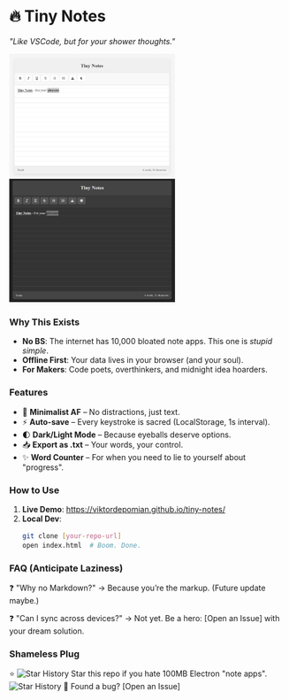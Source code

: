 # 🔥 Tiny Notes  
*"Like VSCode, but for your shower thoughts."*  

<img src="images/screenOne.jpg" alt="Site in Light Mode" width="300">&nbsp;&nbsp;<img src="images/screenTwo.jpg" alt="Site in Dark Mode" width="300">

### **Why This Exists**  
- **No BS**: The internet has 10,000 bloated note apps. This one is *stupid simple*.  
- **Offline First**: Your data lives in your browser (and your soul).  
- **For Makers**: Code poets, overthinkers, and midnight idea hoarders.

### **Features**  
- 📝 **Minimalist AF** – No distractions, just text.  
- ⚡ **Auto-save** – Every keystroke is sacred (LocalStorage, 1s interval).  
- 🌓 **Dark/Light Mode** – Because eyeballs deserve options.  
- 📥 **Export as .txt** – Your words, your control.  
- ✨ **Word Counter** – For when you need to lie to yourself about "progress".  

### **How to Use**  
1. **Live Demo**: https://viktordepomian.github.io/tiny-notes/
2. **Local Dev**:  
   ```bash  
   git clone [your-repo-url]  
   open index.html  # Boom. Done.

### FAQ (Anticipate Laziness)
❓ "Why no Markdown?"
→ Because you’re the markup. (Future update maybe.)

❓ "Can I sync across devices?"
→ Not yet. Be a hero: [Open an Issue] with your dream solution.

### Shameless Plug
⭐ ![Star History](https://api.star-history.com/svg?repos=viktordepomian/tiny-notes&type=Date) Star this repo if you hate 100MB Electron "note apps".
![Star History](https://api.star-history.com/svg?repos=viktordepomian/tiny-notes&type=Date)
🐛 Found a bug? [Open an Issue]
